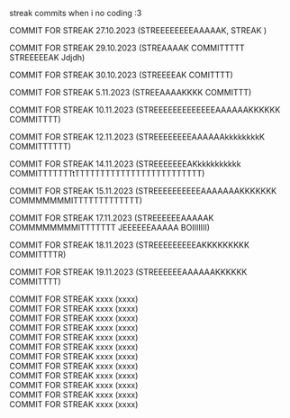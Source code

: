 streak commits when i no coding :3 

COMMIT FOR STREAK 27.10.2023 (STREEEEEEEEAAAAAK, STREAK ) <br>

COMMIT FOR STREAK 29.10.2023 (STREAAAAK COMMITTTTT STREEEEEAK Jdjdh) <br>


COMMIT FOR STREAK 30.10.2023 (STREEEEAK COMITTTT) <br>

COMMIT FOR STREAK 5.11.2023 (STREEAAAAKKKK COMMITTT) <br>

COMMIT FOR STREAK 10.11.2023 (STREEEEEEEEEEEEEAAAAAAKKKKKK COMMITTTT) <br>

COMMIT FOR STREAK 12.11.2023 (STREEEEEEEEAAAAAAkkkkkkkkK COMMITTTTTT) <br>

COMMIT FOR STREAK 14.11.2023 (STREEEEEEEAKkkkkkkkkkk COMMITTTTTTTtTTTTTTTTTTTTTTTTTTTTTTTTT) <br>


COMMIT FOR STREAK 15.11.2023 (STREEEEEEEEEEAAAAAAAKKKKKKK COMMMMMMMITTTTTTTTTTTTT) <br>

COMMIT FOR STREAK 17.11.2023 (STREEEEEEAAAAAK COMMMMMMMMITTTTTTT  JEEEEEEAAAAA BOIIIIIII) <br>


COMMIT FOR STREAK 18.11.2023 (STREEEEEEEEEAKKKKKKKKK COMMITTTTR) <br>

COMMIT FOR STREAK 19.11.2023 (STREEEEEEAAAAAAKKKKKK COMMITTTT) <br>

COMMIT FOR STREAK xxxx (xxxx) <br>
COMMIT FOR STREAK xxxx (xxxx) <br>
COMMIT FOR STREAK xxxx (xxxx) <br>
COMMIT FOR STREAK xxxx (xxxx) <br>
COMMIT FOR STREAK xxxx (xxxx) <br>
COMMIT FOR STREAK xxxx (xxxx) <br>
COMMIT FOR STREAK xxxx (xxxx) <br>
COMMIT FOR STREAK xxxx (xxxx) <br>
COMMIT FOR STREAK xxxx (xxxx) <br>
COMMIT FOR STREAK xxxx (xxxx) <br>
COMMIT FOR STREAK xxxx (xxxx) <br>
COMMIT FOR STREAK xxxx (xxxx) <br>
